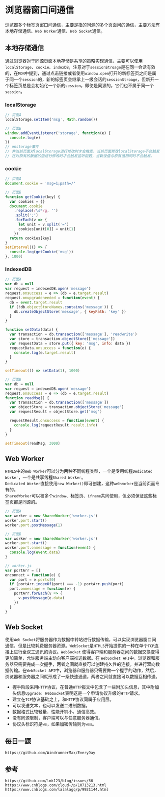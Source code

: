 # 浏览器窗口间通信

浏览器多个标签页窗口间通信，主要是指的同源的多个页面间的通信，主要方法有本地存储通信、`Web Worker`通信、`Web Socket`通信。

## 本地存储通信

通过浏览器对于同源页面本地存储是共享的策略实现通信，主要可以使用`localStorage`、`cookie`、`indexDB`，注意对于`sessionStroage`是在同一会话有效的，在`MDN`中提到，通过点击链接或者使用`window.open`打开的新标签页之间是属于同一个`session`的，新的标签页会继承上一级会话的`sessionStroage`，但新开一个标签页总是会初始化一个新的`session`，即使是同源的，它们也不属于同一个`session`。

### localStorage

```javascript
// 页面A
localStorage.setItem('msg', Math.random())
```

```javascript
// 页面B
window.addEventListener('storage', function(e) {
  console.log(e)
})
// onstorage事件
// 非当前页面对localStorage进行修改时才会触发，当前页面修改localStorage不会触发监听函数
// 在对原有的数据的值进行修改时才会触发监听函数，当新设值与原有值相同时不会触发。
```

### cookie

```javascript
// 页面A
document.cookie = 'msg=1;path=/'
```

```javascript
// 页面B
function getCookie(key) {
  var cookies = {}
  document.cookie
    .replace(/\s*/g, '')
    .split(';')
    .forEach(v => {
      let unit = v.split('=')
      cookies[unit[0]] = unit[1]
    })
  return cookies[key]
}
setInterval(() => {
  console.log(getCookie('msg'))
}, 1000)
```

### IndexedDB

```javascript
// 页面A
var db = null
var request = indexedDB.open('message')
request.onsuccess = e => (db = e.target.result)
request.onupgradeneeded = function(event) {
  db = event.target.result
  if (!db.objectStoreNames.contains('message')) {
    db.createObjectStore('message', { keyPath: 'key' })
  }
}

function setData(data) {
  var transaction = db.transaction(['message'], 'readwrite')
  var store = transaction.objectStore(['message'])
  var requestData = store.put({ key: 'msg', info: data })
  requestData.onsuccess = function(e) {
    console.log(e.target.result)
  }
}

setTimeout(() => setData(1), 1000)
```

```javascript
// 页面B
var db = null
var request = indexedDB.open('message')
request.onsuccess = e => (db = e.target.result)
function readMsg() {
  var transaction = db.transaction(['message'])
  var objectStore = transaction.objectStore('message')
  var requestResult = objectStore.get('msg')

  requestResult.onsuccess = function(event) {
    console.log(requestResult.result.info)
  }
}

setTimeout(readMsg, 3000)
```

## Web Worker

`HTML5`中的`Web Worker`可以分为两种不同线程类型，一个是专用线程`Dedicated Worker`，一个是共享线程`Shared Worker`。  
`Dedicated Worker`直接使用`new Worker()`即可创建，这种`webworker`是当前页面专有的。  
`SharedWorker`可以被多个`window`、标签页、`iframe`共同使用，但必须保证这些标签页都是同源的。

```javascript
// 页面A
var worker = new SharedWorker('worker.js')
worker.port.start()
worker.port.postMessage(1)
```

```javascript
// 页面B
var worker = new SharedWorker('worker.js')
worker.port.start()
worker.port.onmessage = function(event) {
  console.log(event.data)
}
```

```javascript
// worker.js
var portArr = []
onconnect = function(e) {
  var port = e.ports[0]
  if (portArr.indexOf(port) === -1) portArr.push(port)
  port.onmessage = function(e) {
    portArr.forEach(v => {
      v.postMessage(e.data)
    })
  }
}
```

## Web Socket

使用`Web Socket`将服务器作为数据中转站进行数据传输，可以实现浏览器窗口间通信，但是比较耗费服务器资源。`WebSocket`是`HTML5`开始提供的一种在单个`TCP`连接上进行全双工通讯的协议。`WebSocket` 使得客户端和服务器之间的数据交换变得更加简单，允许服务端主动向客户端推送数据。在 `WebSocket API`中，浏览器和服务器只需要完成一次握手，两者之间就直接可以创建持久性的连接，并进行双向数据传输。在`WebSocket API`中，浏览器和服务器只需要做一个握手的动作，然后，浏览器和服务器之间就形成了一条快速通道，两者之间就直接可以数据互相传送。

- 握手阶段采用`HTTP`协议，在普通`HTTP`报文中包含了一些附加头信息，其中附加头信息`Upgrade: WebSocket`表明这是一个申请协议升级的`HTTP`请求。
- 建立在`TCP`协议基础之上，和`HTTP`协议同属于应用层。
- 可以发送文本，也可以发送二进制数据。
- 数据格式比较轻量，性能开销小，通信高效。
- 没有同源限制，客户端可以与任意服务器通信。
- 协议头标识符是`ws`，如果加密传输则为`wss`。

## 每日一题

```
https://github.com/WindrunnerMax/EveryDay
```

## 参考

```
https://github.com/lmk123/blog/issues/66
https://www.cnblogs.com/cloud-/p/10713213.html
https://www.cnblogs.com/lalalagq/p/9921144.html
```

